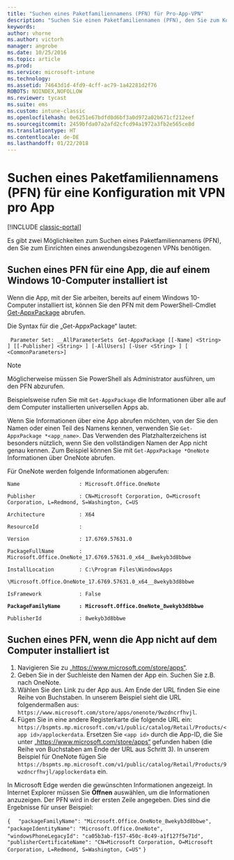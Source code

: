 ```yaml
---
title: "Suchen eines Paketfamiliennamens (PFN) für Pro-App-VPN"
description: "Suchen Sie einen Paketfamiliennamen (PFN), den Sie zum Konfigurieren eines anwendungsbezogenen VPN („VPN pro App“) benötigen."
keywords: 
author: vhorne
ms.author: victorh
manager: angrobe
ms.date: 10/25/2016
ms.topic: article
ms.prod: 
ms.service: microsoft-intune
ms.technology: 
ms.assetid: 74643d1d-4fd9-4cff-ac79-1a42281d2f76
ROBOTS: NOINDEX,NOFOLLOW
ms.reviewer: tycast
ms.suite: ems
ms.custom: intune-classic
ms.openlocfilehash: 0e6251e67bdfd0d6bf3a0d972a02b671cf212eef
ms.sourcegitcommit: 2459bfda07a2afd2cfcd94a1972a3fb2e565ce8d
ms.translationtype: HT
ms.contentlocale: de-DE
ms.lasthandoff: 01/22/2018
---
```

# <a name="find-a-package-family-name-pfn-for-per-app-vpn-configuration"></a>Suchen eines Paketfamiliennamens (PFN) für eine Konfiguration mit VPN pro App

[!INCLUDE [classic-portal](../includes/classic-portal.md)]

Es gibt zwei Möglichkeiten zum Suchen eines Paketfamiliennamens (PFN), den Sie zum Einrichten eines anwendungsbezogenen VPNs benötigen.

## <a name="find-a-pfn-for-an-app-thats-installed-on-a-windows-10-computer"></a>Suchen eines PFN für eine App, die auf einem Windows 10-Computer installiert ist

Wenn die App, mit der Sie arbeiten, bereits auf einem Windows 10-Computer installiert ist, können Sie den PFN mit dem PowerShell-Cmdlet [Get-AppxPackage](https://technet.microsoft.com/library/hh856044.aspx) abrufen.

Die Syntax für die „Get-AppxPackage“ lautet:

` Parameter Set: __AllParameterSets`
` Get-AppxPackage [[-Name] <String> ] [[-Publisher] <String> ] [-AllUsers] [-User <String> ] [ <CommonParameters>]`

> [!NOTE]
> Möglicherweise müssen Sie PowerShell als Administrator ausführen, um den PFN abzurufen.

Beispielsweise rufen Sie mit `Get-AppxPackage` die Informationen über alle auf dem Computer installierten universellen Apps ab.

Wenn Sie Informationen über eine App abrufen möchten, von der Sie den Namen oder einen Teil des Namens kennen, verwenden Sie `Get-AppxPackage *<app_name>`. Das Verwenden des Platzhalterzeichens ist besonders nützlich, wenn Sie den vollständigen Namen der App nicht genau kennen. Zum Beispiel können Sie mit `Get-AppxPackage *OneNote` Informationen über OneNote abrufen.


Für OneNote werden folgende Informationen abgerufen:

`Name                   : Microsoft.Office.OneNote`

`Publisher              : CN=Microsoft Corporation, O=Microsoft Corporation, L=Redmond, S=Washington, C=US`

`Architecture           : X64`

`ResourceId             :`

`Version                : 17.6769.57631.0`

`PackageFullName        : Microsoft.Office.OneNote_17.6769.57631.0_x64__8wekyb3d8bbwe`

`InstallLocation        : C:\Program Files\WindowsApps`

`\Microsoft.Office.OneNote_17.6769.57631.0_x64__8wekyb3d8bbwe`

`IsFramework            : False`

**`PackageFamilyName      : Microsoft.Office.OneNote_8wekyb3d8bbwe`**

`PublisherId            : 8wekyb3d8bbwe`



## <a name="find-a-pfn-if-the-app-is-not-installed-on-a-computer"></a>Suchen eines PFN, wenn die App nicht auf dem Computer installiert ist

1.  Navigieren Sie zu „https://www.microsoft.com/store/apps“.
2.  Geben Sie in der Suchleiste den Namen der App ein. Suchen Sie z.B. nach OneNote.
3.  Wählen Sie den Link zu der App aus. Am Ende der URL finden Sie eine Reihe von Buchstaben. In unserem Beispiel sieht die URL folgendermaßen aus: `https://www.microsoft.com/store/apps/onenote/9wzdncrfhvjl`.
4.  Fügen Sie in eine andere Registerkarte die folgende URL ein: `https://bspmts.mp.microsoft.com/v1/public/catalog/Retail/Products/<app id>/applockerdata`. Ersetzen Sie `<app id>` durch die App-ID, die Sie unter „https://www.microsoft.com/store/apps“ gefunden haben (die Reihe von Buchstaben am Ende der URL aus Schritt 3). In unserem Beispiel für OneNote fügen Sie `https://bspmts.mp.microsoft.com/v1/public/catalog/Retail/Products/9wzdncrfhvjl/applockerdata` ein.

In Microsoft Edge werden die gewünschten Informationen angezeigt. In Internet Explorer müssen Sie **Öffnen** auswählen, um die Informationen anzuzeigen. Der PFN wird in der ersten Zeile angegeben. Dies sind die Ergebnisse für unser Beispiel:


`{`
`  "packageFamilyName": "Microsoft.Office.OneNote_8wekyb3d8bbwe",`
`  "packageIdentityName": "Microsoft.Office.OneNote",`
`  "windowsPhoneLegacyId": "ca05b3ab-f157-450c-8c49-a1f127f5e71d",`
`  "publisherCertificateName": "CN=Microsoft Corporation, O=Microsoft Corporation, L=Redmond, S=Washington, C=US"`
`}`
